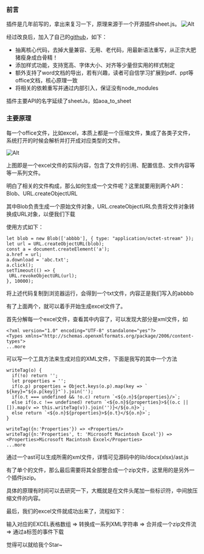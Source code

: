 ### 前言
插件是几年前写的，拿出来复习一下，原理来源于一个开源插件sheet.js。
![Alt](https://pic1.zhimg.com/80/v2-ec737413659df0abd5304bcd792dfe65_720w.png)

经过改良后，加入了自己的[github](https://github.com/pflhm2005/XLSX)，如下：

- 抽离核心代码，去掉大量兼容、无用、老代码，用最新语法重写，从正宗大肥猪瘦身成白骨精！
- 添加样式功能，支持宽高、字体大小、对齐等少量但实用的样式制定
- 额外支持了word文档的导出，若有兴趣，读者可自信学习扩展到pdf、ppt等office文档，核心原理一致
- 将相关的依赖重写并通过内部引入，保证没有node_modules

插件主要API的名字延续了sheetJs，如aoa_to_sheet

### 主要原理
每一个office文件，比如excel，本质上都是一个压缩文件，集成了各类子文件，系统打开的时候会解析并打开成对应类型的文件。

![Alt](https://pic1.zhimg.com/80/v2-ab8ad4e50404611104bde9d2a36584d6_720w.png)

上图即是一个excel文件的实际内容，包含了文件的引用、配置信息、文件内容等等一系列文件。  

明白了相关的文件构成，那么如何生成一个文件呢？这里就要用到两个API：Blob、URL.createObjectURL

其中Blob负责生成一个原始文件对象，URL.createObjectURL负责将文件对象转换成URL对象，以便我们下载

使用方式如下：
```
let blob = new Blob(['abbbb'], { type: "application/octet-stream" });
let url = URL.createObjectURL(blob);
const a = document.createElement('a');
a.href = url;
a.download = 'abc.txt';
a.click();
setTimeout(() => {
 URL.revokeObjectURL(url);
}, 10000);
```
将上述代码复制到浏览器运行，会得到一个txt文件，内容正是我们写入的abbbb

有了上面两个，就可以着手开始生成excel文件了。

首先分解每一个excel文件，查看其中内容了，可以发现大部分是xml文件，如
```
<?xml version="1.0" encoding="UTF-8" standalone="yes"?>
<Types xmlns="http://schemas.openxmlformats.org/package/2006/content-types">
...more
```
可以写一个工具方法来生成对应的XML文件，下面是我写的其中一个方法
```
writeTag(o) {
  if(!o) return '';
  let properties = '';
  if(o.p) properties = Object.keys(o.p).map(key => ` ${key}="${o.p[key]}"`).join('');
  if(o.t === undefined && !o.c) return `<${o.n}${properties}/>`;
  else if(o.c !== undefined) return `<${o.n}${properties}>${(o.c || []).map(v => this.writeTag(v)).join('')}</${o.n}>`;
  else return `<${o.n}${properties}>${o.t}</${o.n}>`;
}

writeTag({n:'Properties'}) => <Properties/>
writeTag({n:'Properties', t: 'Microsoft Macintosh Excel'}) => <Properties>Microsoft Macintosh Excel</Properties>
...more
```
通过一个ast可以生成所需的xml文件，详情可见源码中的lib/docx(xlsx)/ast.js

有了单个的文件，那么最后需要将其全部整合成一个zip文件，这里用的是另外一个插件jszip。

具体的原理有时间可以去研究一下，大概就是在文件头尾加一些标识符，中间放压缩文件的内容。

最后，我们的excel文件就成功出来了，流程如下：

输入对应的EXCEL表格数组 => 转换成一系列XML字符串 => 合并成一个zip文件流 => 通过a标签的事件下载

觉得可以就给我个Star~
